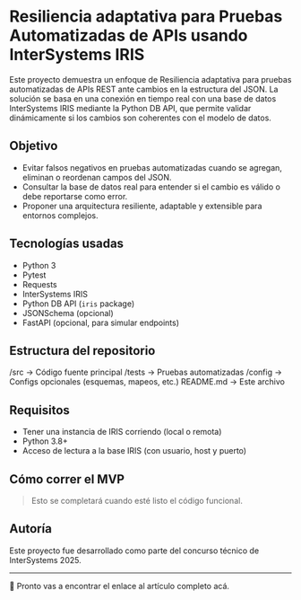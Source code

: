 # Resiliencia adaptativa para Pruebas Automatizadas de APIs usando InterSystems IRIS

Este proyecto demuestra un enfoque de Resiliencia adaptativa para pruebas automatizadas de APIs REST ante cambios en la estructura del JSON. La solución se basa en una conexión en tiempo real con una base de datos InterSystems IRIS mediante la Python DB API, que permite validar dinámicamente si los cambios son coherentes con el modelo de datos.

## Objetivo

- Evitar falsos negativos en pruebas automatizadas cuando se agregan, eliminan o reordenan campos del JSON.
- Consultar la base de datos real para entender si el cambio es válido o debe reportarse como error.
- Proponer una arquitectura resiliente, adaptable y extensible para entornos complejos.

## Tecnologías usadas

- Python 3
- Pytest
- Requests
- InterSystems IRIS
- Python DB API (`iris` package)
- JSONSchema (opcional)
- FastAPI (opcional, para simular endpoints)

## Estructura del repositorio

/src → Código fuente principal
/tests → Pruebas automatizadas
/config → Configs opcionales (esquemas, mapeos, etc.)
README.md → Este archivo

## Requisitos

- Tener una instancia de IRIS corriendo (local o remota)
- Python 3.8+
- Acceso de lectura a la base IRIS (con usuario, host y puerto)

## Cómo correr el MVP

> Esto se completará cuando esté listo el código funcional.

## Autoría

Este proyecto fue desarrollado como parte del concurso técnico de InterSystems 2025.

---
🔗 Pronto vas a encontrar el enlace al artículo completo acá.